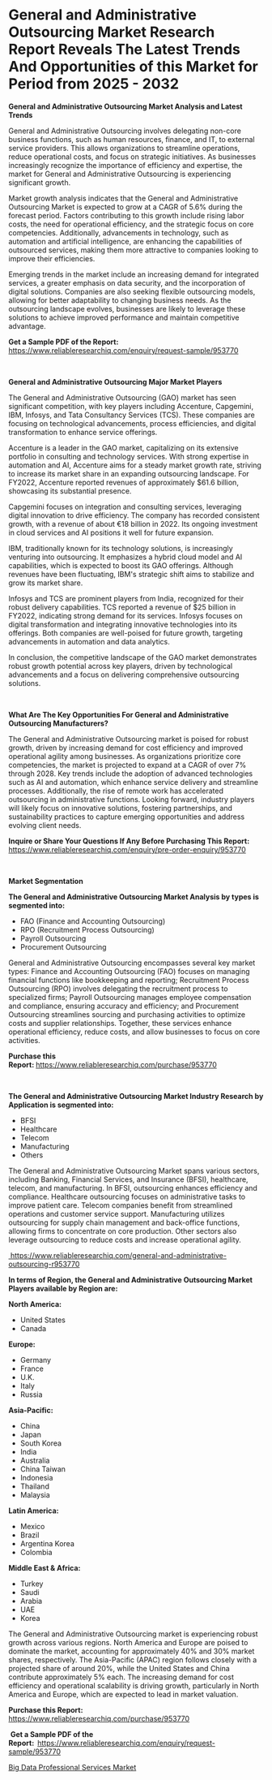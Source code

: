 <p><h1>General and Administrative Outsourcing Market Research Report Reveals The Latest Trends And Opportunities of this Market for Period from 2025 - 2032</h1></p><p><strong>General and Administrative Outsourcing Market Analysis and Latest Trends</strong></p>
<p><p>General and Administrative Outsourcing involves delegating non-core business functions, such as human resources, finance, and IT, to external service providers. This allows organizations to streamline operations, reduce operational costs, and focus on strategic initiatives. As businesses increasingly recognize the importance of efficiency and expertise, the market for General and Administrative Outsourcing is experiencing significant growth.</p><p>Market growth analysis indicates that the General and Administrative Outsourcing Market is expected to grow at a CAGR of 5.6% during the forecast period. Factors contributing to this growth include rising labor costs, the need for operational efficiency, and the strategic focus on core competencies. Additionally, advancements in technology, such as automation and artificial intelligence, are enhancing the capabilities of outsourced services, making them more attractive to companies looking to improve their efficiencies.</p><p>Emerging trends in the market include an increasing demand for integrated services, a greater emphasis on data security, and the incorporation of digital solutions. Companies are also seeking flexible outsourcing models, allowing for better adaptability to changing business needs. As the outsourcing landscape evolves, businesses are likely to leverage these solutions to achieve improved performance and maintain competitive advantage.</p></p>
<p><strong>Get a Sample PDF of the Report:&nbsp;</strong> <a href="https://www.reliableresearchiq.com/enquiry/request-sample/953770?utm_campaign=3136&utm_medium=2&utm_source=Github&utm_content=ia&utm_term=07032025&utm_id=general-and-administrative-outsourcing">https://www.reliableresearchiq.com/enquiry/request-sample/953770</a></p>
<p>&nbsp;</p>
<p><strong>General and Administrative Outsourcing Major Market Players</strong></p>
<p><p>The General and Administrative Outsourcing (GAO) market has seen significant competition, with key players including Accenture, Capgemini, IBM, Infosys, and Tata Consultancy Services (TCS). These companies are focusing on technological advancements, process efficiencies, and digital transformation to enhance service offerings.</p><p>Accenture is a leader in the GAO market, capitalizing on its extensive portfolio in consulting and technology services. With strong expertise in automation and AI, Accenture aims for a steady market growth rate, striving to increase its market share in an expanding outsourcing landscape. For FY2022, Accenture reported revenues of approximately $61.6 billion, showcasing its substantial presence.</p><p>Capgemini focuses on integration and consulting services, leveraging digital innovation to drive efficiency. The company has recorded consistent growth, with a revenue of about €18 billion in 2022. Its ongoing investment in cloud services and AI positions it well for future expansion.</p><p>IBM, traditionally known for its technology solutions, is increasingly venturing into outsourcing. It emphasizes a hybrid cloud model and AI capabilities, which is expected to boost its GAO offerings. Although revenues have been fluctuating, IBM's strategic shift aims to stabilize and grow its market share.</p><p>Infosys and TCS are prominent players from India, recognized for their robust delivery capabilities. TCS reported a revenue of $25 billion in FY2022, indicating strong demand for its services. Infosys focuses on digital transformation and integrating innovative technologies into its offerings. Both companies are well-poised for future growth, targeting advancements in automation and data analytics.</p><p>In conclusion, the competitive landscape of the GAO market demonstrates robust growth potential across key players, driven by technological advancements and a focus on delivering comprehensive outsourcing solutions.</p></p>
<p>&nbsp;</p>
<p><strong>What Are The Key Opportunities For General and Administrative Outsourcing Manufacturers?</strong></p>
<p><p>The General and Administrative Outsourcing market is poised for robust growth, driven by increasing demand for cost efficiency and improved operational agility among businesses. As organizations prioritize core competencies, the market is projected to expand at a CAGR of over 7% through 2028. Key trends include the adoption of advanced technologies such as AI and automation, which enhance service delivery and streamline processes. Additionally, the rise of remote work has accelerated outsourcing in administrative functions. Looking forward, industry players will likely focus on innovative solutions, fostering partnerships, and sustainability practices to capture emerging opportunities and address evolving client needs.</p></p>
<p><strong>Inquire or Share Your Questions If Any Before Purchasing This Report:</strong> <a href="https://www.reliableresearchiq.com/enquiry/pre-order-enquiry/953770?utm_campaign=3136&utm_medium=2&utm_source=Github&utm_content=ia&utm_term=07032025&utm_id=general-and-administrative-outsourcing">https://www.reliableresearchiq.com/enquiry/pre-order-enquiry/953770</a></p>
<p>&nbsp;</p>
<p><strong>Market Segmentation</strong></p>
<p><strong>The General and Administrative Outsourcing Market Analysis by types is segmented into:</strong></p>
<p><ul><li>FAO (Finance and Accounting Outsourcing)</li><li>RPO (Recruitment Process Outsourcing)</li><li>Payroll Outsourcing</li><li>Procurement Outsourcing</li></ul></p>
<p><p>General and Administrative Outsourcing encompasses several key market types: Finance and Accounting Outsourcing (FAO) focuses on managing financial functions like bookkeeping and reporting; Recruitment Process Outsourcing (RPO) involves delegating the recruitment process to specialized firms; Payroll Outsourcing manages employee compensation and compliance, ensuring accuracy and efficiency; and Procurement Outsourcing streamlines sourcing and purchasing activities to optimize costs and supplier relationships. Together, these services enhance operational efficiency, reduce costs, and allow businesses to focus on core activities.</p></p>
<p><strong>Purchase this Report:&nbsp;</strong><a href="https://www.reliableresearchiq.com/purchase/953770?utm_campaign=3136&utm_medium=2&utm_source=Github&utm_content=ia&utm_term=07032025&utm_id=general-and-administrative-outsourcing">https://www.reliableresearchiq.com/purchase/953770</a></p>
<p>&nbsp;</p>
<p><strong>The General and Administrative Outsourcing Market Industry Research by Application is segmented into:</strong></p>
<p><ul><li>BFSI</li><li>Healthcare</li><li>Telecom</li><li>Manufacturing</li><li>Others</li></ul></p>
<p><p>The General and Administrative Outsourcing Market spans various sectors, including Banking, Financial Services, and Insurance (BFSI), healthcare, telecom, and manufacturing. In BFSI, outsourcing enhances efficiency and compliance. Healthcare outsourcing focuses on administrative tasks to improve patient care. Telecom companies benefit from streamlined operations and customer service support. Manufacturing utilizes outsourcing for supply chain management and back-office functions, allowing firms to concentrate on core production. Other sectors also leverage outsourcing to reduce costs and increase operational agility.</p></p>
<p><a href="https://www.reliableresearchiq.com/general-and-administrative-outsourcing-r953770?utm_campaign=3136&utm_medium=2&utm_source=Github&utm_content=ia&utm_term=07032025&utm_id=general-and-administrative-outsourcing">&nbsp;https://www.reliableresearchiq.com/general-and-administrative-outsourcing-r953770</a></p>
<p><strong>In terms of Region, the General and Administrative Outsourcing Market Players available by Region are:</strong></p>
<p>
    <p> <strong> North America: </strong>
        <ul>
            <li>United States</li>
            <li>Canada</li>
        </ul>
        </p> 
    <p> <strong> Europe: </strong>
        <ul>
            <li>Germany</li>
            <li>France</li>
            <li>U.K.</li>
            <li>Italy</li>
            <li>Russia</li>
        </ul>
        </p> 
    <p> <strong> Asia-Pacific: </strong>
        <ul>
            <li>China</li>
            <li>Japan</li>
            <li>South Korea</li>
            <li>India</li>
            <li>Australia</li>
            <li>China Taiwan</li>
            <li>Indonesia</li>
            <li>Thailand</li>
            <li>Malaysia</li>
        </ul>
        </p> 
    <p> <strong> Latin America: </strong>
        <ul>
            <li>Mexico</li>
            <li>Brazil</li>
            <li>Argentina Korea</li>
            <li>Colombia</li>
        </ul>
        </p> 
    <p> <strong> Middle East & Africa: </strong>
        <ul>
            <li>Turkey</li>
            <li>Saudi</li>
            <li>Arabia</li>
            <li>UAE</li>
            <li>Korea</li>
        </ul>
    </p>
    </p>
<p><p>The General and Administrative Outsourcing market is experiencing robust growth across various regions. North America and Europe are poised to dominate the market, accounting for approximately 40% and 30% market shares, respectively. The Asia-Pacific (APAC) region follows closely with a projected share of around 20%, while the United States and China contribute approximately 5% each. The increasing demand for cost efficiency and operational scalability is driving growth, particularly in North America and Europe, which are expected to lead in market valuation.</p></p>
<p><strong>Purchase this Report: </strong><a href="https://www.reliableresearchiq.com/purchase/953770?utm_campaign=3136&utm_medium=2&utm_source=Github&utm_content=ia&utm_term=07032025&utm_id=general-and-administrative-outsourcing">https://www.reliableresearchiq.com/purchase/953770</a></p>
<p>&nbsp;<strong>Get a Sample PDF of the Report:&nbsp;&nbsp;</strong><a href="https://www.reliableresearchiq.com/enquiry/request-sample/953770?utm_campaign=3136&utm_medium=2&utm_source=Github&utm_content=ia&utm_term=07032025&utm_id=general-and-administrative-outsourcing">https://www.reliableresearchiq.com/enquiry/request-sample/953770</a></p>
<p><strong></strong></p>
<p><p><a href="https://github.com/kaqiewan/Market-Research-Report-List-1/blob/main/big-data-professional-services-market.md?utm_campaign=3136&utm_medium=2&utm_source=Github&utm_content=ia&utm_term=07032025&utm_id=general-and-administrative-outsourcing">Big Data Professional Services Market</a></p></p>